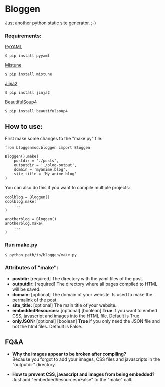 # Bloggen

Just another python static site generator. ;-)

### Requirements:
	
[PyYAML](https://github.com/yaml/pyyaml)   

    $ pip install pyyaml   

[Mistune](https://github.com/lepture/mistune)   

    $ pip install mistune   

[Jinja2](https://github.com/pallets/jinja)   

    $ pip install jinja2   

[BeautifulSoup4](https://github.com/getanewsletter/BeautifulSoup4)   

    $ pip install beautifulsoup4   


## How to use:

First make some changes to the "make.py" file:

    from bloggenmod.bloggen import Bloggen

    Bloggen().make(
        postdir = './posts', 
        outputdir = './blog-output',
        domain = 'myanime.blog',
        site_title = 'My anime blog'
    )

You can also do this if you want to compile multiple projects:

    coolblog = Bloggen()
    coolblog.make(
        ...
    )

    anotherblog = Bloggen()
    anotherblog.make(
        ...
    )

### Run make.py

    $ python path/to/bloggen/make.py

### Attributes of "make":  

- **postdir:** [required] The directory with the yaml files of the post.
- **outputdir:** [required] The directory where all pages compiled to HTML will be saved.
- **domain:** [optional] The domain of your website. Is used to make the permalink of the post.
- **site_title:** [optional] The main title of your website.
- **embeddedResources:** [optional] [boolean] **True** if you want to embed CSS, javascript and images into the HTML file. Default is True.
- **onlyJSON:** [optional] [boolean] **True** if you only need the JSON file and not the html files. Default is False.

## FQ&A
- **Why the images appear to be broken after compiling?**   
Because you forgot to add your images, CSS files and javascripts in the "outputdir" directory.

- **How to prevent CSS, javascript and images from being embedded?**  
Just add "embeddedResources=False" to the "make" call.


